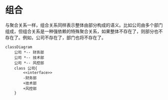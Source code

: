 # 组合

与聚合关系一样，组合关系同样表示整体由部分构成的语义。比如公司由多个部门组成，但组合关系是一种强依赖的特殊聚合关系，如果整体不存在了，则部分也不存在了。例如，公司不存在了，部门也将不存在了。

```mermaid
classDiagram
    公司 *-- 财务部
    公司 *-- 技术部
    公司 *-- 风控部
    class 公司{
        <<interface>>
        -财务部
        +技术部
        +风控部
    }
```
